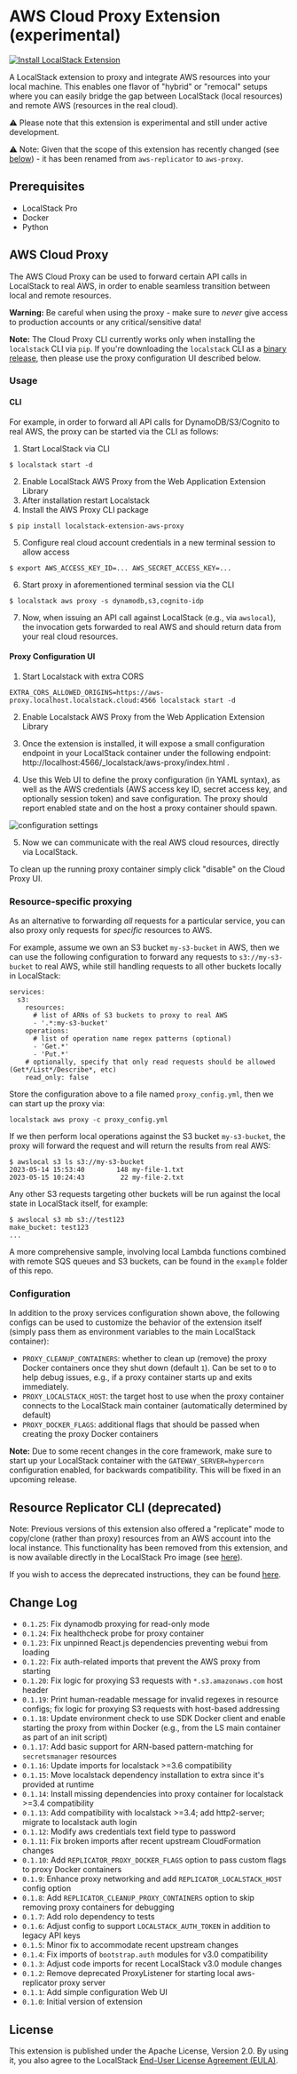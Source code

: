 AWS Cloud Proxy Extension (experimental)
========================================
[![Install LocalStack Extension](https://localstack.cloud/gh/extension-badge.svg)](https://app.localstack.cloud/extensions/remote?url=git+https://github.com/localstack/localstack-extensions/#egg=localstack-extension-aws-proxy&subdirectory=aws-proxy)

A LocalStack extension to proxy and integrate AWS resources into your local machine.
This enables one flavor of "hybrid" or "remocal" setups where you can easily bridge the gap between LocalStack (local resources) and remote AWS (resources in the real cloud).

⚠️ Please note that this extension is experimental and still under active development.

⚠️ Note: Given that the scope of this extension has recently changed (see [below](#resource-replicator-cli-deprecated)) - it has been renamed from `aws-replicator` to `aws-proxy`.

## Prerequisites

* LocalStack Pro
* Docker
* Python

## AWS Cloud Proxy

The AWS Cloud Proxy can be used to forward certain API calls in LocalStack to real AWS, in order to enable seamless transition between local and remote resources.

**Warning:** Be careful when using the proxy - make sure to _never_ give access to production accounts or any critical/sensitive data!

**Note:** The Cloud Proxy CLI currently works only when installing the `localstack` CLI via `pip`.
If you're downloading the `localstack` CLI as a [binary release](https://docs.localstack.cloud/getting-started/installation/#localstack-cli), then please use the proxy configuration UI described below.

### Usage

#### CLI
For example, in order to forward all API calls for DynamoDB/S3/Cognito to real AWS, the proxy can be started via the CLI as follows:

1. Start LocalStack via CLI
```
$ localstack start -d
```
2. Enable LocalStack AWS Proxy from the Web Application Extension Library
3. After installation restart Localstack
4. Install the AWS Proxy CLI package
```
$ pip install localstack-extension-aws-proxy
```
5. Configure real cloud account credentials in a new terminal session to allow access
```
$ export AWS_ACCESS_KEY_ID=... AWS_SECRET_ACCESS_KEY=...
```
6. Start proxy in aforementioned terminal session via the CLI
```
$ localstack aws proxy -s dynamodb,s3,cognito-idp
```
7. Now, when issuing an API call against LocalStack (e.g., via `awslocal`), the invocation gets forwarded to real AWS and should return data from your real cloud resources.

#### Proxy Configuration UI

1. Start Localstack with extra CORS
```
EXTRA_CORS_ALLOWED_ORIGINS=https://aws-proxy.localhost.localstack.cloud:4566 localstack start -d
```

2. Enable Localstack AWS Proxy from the Web Application Extension Library

3. Once the extension is installed, it will expose a small configuration endpoint in your LocalStack container under the following endpoint: http://localhost:4566/_localstack/aws-proxy/index.html . 

4. Use this Web UI to define the proxy configuration (in YAML syntax), as well as the AWS credentials (AWS access key ID, secret access key, and optionally session token) and save configuration. The proxy should report enabled state and on the host a proxy container should spawn.

![configuration settings](etc/proxy-settings.png)

5. Now we can communicate with the real AWS cloud resources, directly via LocalStack.

To clean up the running proxy container simply click "disable" on the Cloud Proxy UI.

### Resource-specific proxying

As an alternative to forwarding _all_ requests for a particular service, you can also proxy only requests for _specific_ resources to AWS.

For example, assume we own an S3 bucket `my-s3-bucket` in AWS, then we can use the following configuration to forward any requests to `s3://my-s3-bucket` to real AWS, while still handling requests to all other buckets locally in LocalStack:
```
services:
  s3:
    resources:
      # list of ARNs of S3 buckets to proxy to real AWS
      - '.*:my-s3-bucket'
    operations:
      # list of operation name regex patterns (optional)
      - 'Get.*'
      - 'Put.*'
    # optionally, specify that only read requests should be allowed (Get*/List*/Describe*, etc)
    read_only: false
```

Store the configuration above to a file named `proxy_config.yml`, then we can start up the proxy via:
```
localstack aws proxy -c proxy_config.yml
```

If we then perform local operations against the S3 bucket `my-s3-bucket`, the proxy will forward the request and will return the results from real AWS:
```
$ awslocal s3 ls s3://my-s3-bucket
2023-05-14 15:53:40        148 my-file-1.txt
2023-05-15 10:24:43         22 my-file-2.txt
```

Any other S3 requests targeting other buckets will be run against the local state in LocalStack itself, for example:
```
$ awslocal s3 mb s3://test123
make_bucket: test123
...
```

A more comprehensive sample, involving local Lambda functions combined with remote SQS queues and S3 buckets, can be found in the `example` folder of this repo.

### Configuration

In addition to the proxy services configuration shown above, the following configs can be used to customize the behavior of the extension itself (simply pass them as environment variables to the main LocalStack container):
* `PROXY_CLEANUP_CONTAINERS`: whether to clean up (remove) the proxy Docker containers once they shut down (default `1`). Can be set to `0` to help debug issues, e.g., if a proxy container starts up and exits immediately.
* `PROXY_LOCALSTACK_HOST`: the target host to use when the proxy container connects to the LocalStack main container (automatically determined by default)
* `PROXY_DOCKER_FLAGS`: additional flags that should be passed when creating the proxy Docker containers

**Note:** Due to some recent changes in the core framework, make sure to start up your LocalStack container with the `GATEWAY_SERVER=hypercorn` configuration enabled, for backwards compatibility. This will be fixed in an upcoming release.

## Resource Replicator CLI (deprecated)

Note: Previous versions of this extension also offered a "replicate" mode to copy/clone (rather than proxy) resources from an AWS account into the local instance.
This functionality has been removed from this extension, and is now available directly in the LocalStack Pro image (see [here](https://docs.localstack.cloud/aws/tooling/aws-replicator)).

If you wish to access the deprecated instructions, they can be found [here](https://github.com/localstack/localstack-extensions/blob/fe0c97e8a9d94f72c80358493e51ce6c1da535dc/aws-replicator/README.md#resource-replicator-cli).

## Change Log

* `0.1.25`: Fix dynamodb proxying for read-only mode
* `0.1.24`: Fix healthcheck probe for proxy container
* `0.1.23`: Fix unpinned React.js dependencies preventing webui from loading
* `0.1.22`: Fix auth-related imports that prevent the AWS proxy from starting
* `0.1.20`: Fix logic for proxying S3 requests with `*.s3.amazonaws.com` host header
* `0.1.19`: Print human-readable message for invalid regexes in resource configs; fix logic for proxying S3 requests with host-based addressing
* `0.1.18`: Update environment check to use SDK Docker client and enable starting the proxy from within Docker (e.g., from the LS main container as part of an init script)
* `0.1.17`: Add basic support for ARN-based pattern-matching for `secretsmanager` resources
* `0.1.16`: Update imports for localstack >=3.6 compatibility
* `0.1.15`: Move localstack dependency installation to extra since it's provided at runtime
* `0.1.14`: Install missing dependencies into proxy container for localstack >=3.4 compatibility
* `0.1.13`: Add compatibility with localstack >=3.4; add http2-server; migrate to localstack auth login
* `0.1.12`: Modify aws credentials text field type to password  
* `0.1.11`: Fix broken imports after recent upstream CloudFormation changes
* `0.1.10`: Add `REPLICATOR_PROXY_DOCKER_FLAGS` option to pass custom flags to proxy Docker containers
* `0.1.9`: Enhance proxy networking and add `REPLICATOR_LOCALSTACK_HOST` config option
* `0.1.8`: Add `REPLICATOR_CLEANUP_PROXY_CONTAINERS` option to skip removing proxy containers for debugging
* `0.1.7`: Add rolo dependency to tests
* `0.1.6`: Adjust config to support `LOCALSTACK_AUTH_TOKEN` in addition to legacy API keys
* `0.1.5`: Minor fix to accommodate recent upstream changes
* `0.1.4`: Fix imports of `bootstrap.auth` modules for v3.0 compatibility
* `0.1.3`: Adjust code imports for recent LocalStack v3.0 module changes
* `0.1.2`: Remove deprecated ProxyListener for starting local aws-replicator proxy server
* `0.1.1`: Add simple configuration Web UI
* `0.1.0`: Initial version of extension

## License

This extension is published under the Apache License, Version 2.0.
By using it, you also agree to the LocalStack [End-User License Agreement (EULA)](https://github.com/localstack/localstack/tree/master/doc/end_user_license_agreement).
